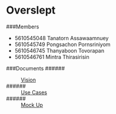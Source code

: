 # Overslept

###Members
- 5610545048 Tanatorn Assawaamnuey
- 5610545749 Pongsachon Pornsriniyom  
- 5610546745 Thanyaboon Tovorapan  
- 5610546761 Mintra Thirasirisin

###Documents
######<dd> [Vision](Vision.md) </dd> 
######<dd> [Use Cases](Usecase.md) </dd> 
######<dd> [Mock Up](Mockup.md) </dd>
